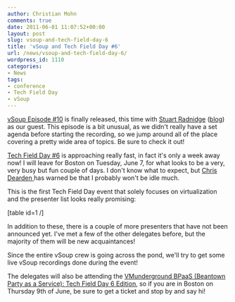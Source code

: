 ```yaml
---
author: Christian Mohn
comments: true
date: 2011-06-01 11:07:52+00:00
layout: post
slug: vsoup-and-tech-field-day-6
title: 'vSoup and Tech Field Day #6'
url: /news/vsoup-and-tech-field-day-6/
wordpress_id: 1110
categories:
- News
tags:
- conference
- Tech Field Day
- vSoup
---
```


[vSoup Episode #10](http://vsoup.net/2011/05/vsoup-raw-10/) is finally released, this time with [Stuart Radnidge](http://twitter.com/vinternals) ([blog](http://blog.vinternals.com/)) as our guest. This episode is a bit unusual, as we didn't really have a set agenda before starting the recording, so we jump around all of the place covering a pretty wide area of topics. Be sure to check it out!

[Tech Field Day #6](http://techfieldday.com/2011/tfd6/) is approaching really fast, in fact it's only a week away now! I will leave for Boston on Tuesday, June 7, for what looks to be a very, very busy but fun couple of days. I don't know what to expect, but [Chris Dearden ](https://twitter.com//ChrisDearden)has warned be that I probably won't be idle much.

This is the first Tech Field Day event that solely focuses on virtualization and the presenter list looks really promising:

[table id=1 /]

In addition to these, there is a couple of more presenters that have not been announced yet. I've met a few of the other delegates before, but the majority of them will be new acquaintances! 

Since the entire vSoup crew is going across the pond, we'll try to get some live vSoup recordings done during the event! 

The delegates will also be attending the [VMunderground BPaaS (Beantown Party as a Service): Tech Field Day 6 Edition](http://www.eventbrite.com/event/1716027685), so if  you are in Boston on Thursday 9th of June, be sure to get a ticket and stop by and say hi!






